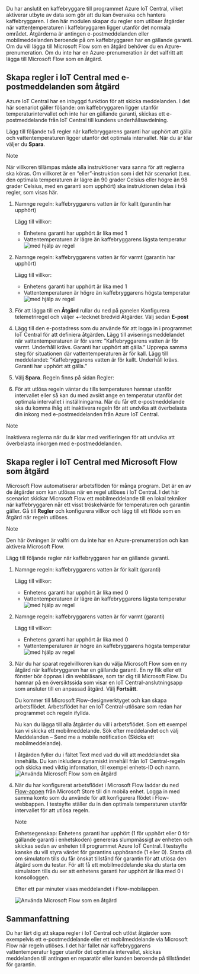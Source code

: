 Du har anslutit en kaffebryggare till programmet Azure IoT Central, vilket aktiverar utbyte av data som gör att du kan övervaka och hantera kaffebryggaren. I den här modulen skapar du regler som utlöser åtgärder när vattentemperaturen i kaffebryggaren ligger utanför det normala området. Åtgärderna är antingen e-postmeddelanden eller mobilmeddelanden beroende på om kaffebryggaren har en gällande garanti. Om du vill lägga till Microsoft Flow som en åtgärd behöver du en Azure-prenumeration. Om du inte har en Azure-prenumeration är det valfritt att lägga till Microsoft Flow som en åtgärd.

## <a name="create-rules-in-iot-central-with-email-as-the-action"></a>Skapa regler i IoT Central med e-postmeddelanden som åtgärd
Azure IoT Central har en inbyggd funktion för att skicka meddelanden. I det här scenariot gäller följande: om kaffebryggaren ligger utanför temperaturintervallet och inte har en gällande garanti, skickas ett e-postmeddelande från IoT Central till kundens underhållsavdelning.

Lägg till följande två regler när kaffebryggarens garanti har upphört att gälla och vattentemperaturen ligger utanför det optimala intervallet. När du är klar väljer du **Spara**. 

> [!NOTE]
> När villkoren tillämpas måste alla instruktioner vara sanna för att reglerna ska köras. Om villkoret är en ”eller”-instruktion som i det här scenariot (t.ex. den optimala temperaturen är lägre än 90 grader Celsius eller högre än 98 grader Celsius, med en garanti som upphört) ska instruktionen delas i två regler, som visas här.

1. Namnge regeln: kaffebryggarens vatten är för kallt (garantin har upphört)

    Lägg till villkor:      
    * Enhetens garanti har upphört är lika med 1
    * Vattentemperaturen är lägre än kaffebryggarens lägsta temperatur ![med hjälp av regel](../images/5-flow-g.png)

1. Namnge regeln: kaffebryggarens vatten är för varmt (garantin har upphört)

    Lägg till villkor:      
    * Enhetens garanti har upphört är lika med 1
    * Vattentemperaturen är högre än kaffebryggarens högsta temperatur ![med hjälp av regel](../images/5-flow-k.png)     

1. För att lägga till en **Åtgärd** rullar du ned på panelen Konfigurera telemetriregel och väljer +-tecknet bredvid Åtgärder. Välj sedan **E-post**

1. Lägg till den e-postadress som du använde för att logga in i programmet IoT Central för att definiera åtgärden. Lägg till aviseringsmeddelandet när vattentemperaturen är för varm: ”Kaffebryggarens vatten är för varmt. Underhåll krävs.  Garanti har upphört att gälla.” Upprepa samma steg för situationen där vattentemperaturen är för kall. Lägg till meddelandet: ”Kaffebryggarens vatten är för kallt. Underhåll krävs.  Garanti har upphört att gälla.”

1. Välj **Spara**. Regeln finns på sidan Regler:

1. För att utlösa regeln väntar du tills temperaturen hamnar utanför intervallet eller så kan du med avsikt ange en temperatur utanför det optimala intervallet i inställningarna. När du får ett e-postmeddelande ska du komma ihåg att inaktivera regeln för att undvika att överbelasta din inkorg med e-postmeddelanden från Azure IoT Central. 

> [!NOTE]
> Inaktivera reglerna när du är klar med verifieringen för att undvika att överbelasta inkorgen med e-postmeddelanden. 

## <a name="create-rules-in-iot-central-with-microsoft-flow-as-the-action"></a>Skapa regler i IoT Central med Microsoft Flow som åtgärd

Microsoft Flow automatiserar arbetsflöden för många program. Det är en av de åtgärder som kan utlösas när en regel utlöses i IoT Central. I det här scenariot skickar Microsoft Flow ett mobilmeddelande till en lokal tekniker när kaffebryggaren når ett visst tröskelvärde för temperaturen och garantin gäller. Gå till **Regler** och konfigurera villkor och lägg till ett flöde som en åtgärd när regeln utlöses. 
 
> [!NOTE]
> Den här övningen är valfri om du inte har en Azure-prenumeration och kan aktivera Microsoft Flow.

Lägg till följande regler när kaffebryggaren har en gällande garanti. 

1. Namnge regeln: kaffebryggarens vatten är för kallt (garanti)

    Lägg till villkor:      
    * Enhetens garanti har upphört är lika med 0
    * Vattentemperaturen är lägre än kaffebryggarens lägsta temperatur ![med hjälp av regel](../images/5-flow-l.png)

1. Namnge regeln: kaffebryggarens vatten är för varmt (garanti)

    Lägg till villkor:      
    * Enhetens garanti har upphört är lika med 0
    * Vattentemperaturen är högre än kaffebryggarens högsta temperatur ![med hjälp av regel](../images/5-flow-h.png)

1. När du har sparat regelvillkoren kan du välja Microsoft Flow som en ny åtgärd när kaffebryggaren har en gällande garanti. En ny flik eller ett fönster bör öppnas i din webbläsare, som tar dig till Microsoft Flow. Du hamnar på en översiktssida som visar en IoT Central-anslutningsapp som ansluter till en anpassad åtgärd. Välj **Fortsätt**. 

    Du kommer till Microsoft Flow-designverktyget och kan skapa arbetsflödet. Arbetsflödet har en IoT Central-utlösare som redan har programmet och regeln ifyllda.

    Nu kan du lägga till alla åtgärder du vill i arbetsflödet. Som ett exempel kan vi skicka ett mobilmeddelande. Sök efter meddelandet och välj Meddelanden – Send me a mobile notification (Skicka ett mobilmeddelande).

    I åtgärden fyller du i fältet Text med vad du vill att meddelandet ska innehålla. Du kan inkludera dynamiskt innehåll från IoT Central-regeln och skicka med viktig information, till exempel enhets-ID och namn.
    ![Använda Microsoft Flow som en åtgärd](../images/5-flow-f.png)

1. När du har konfigurerat arbetsflödet i Microsoft Flow laddar du ned [Flow-appen](https://www.microsoft.com/en-us/p/microsoft-flow/9nkn0p5l9n84?activetab=pivot%3aoverviewtab) från Microsoft Store till din mobila enhet. Logga in med samma konto som du använde för att konfigurera flödet i Flow-webbappen. I testsyfte ställer du in den optimala temperaturen utanför intervallet för att utlösa regeln. 

    > [!NOTE]
    > Enhetsegenskap: Enhetens garanti har upphört (1 för upphört eller 0 för gällande garanti i enhetskoden) genereras slumpmässigt av enheten och skickas sedan av enheten till programmet Azure IoT Central. I testsyfte kanske du vill styra värdet för garantins upphörande (1 eller 0). Starta då om simulatorn tills du får önskat tillstånd för garantin för att utlösa den åtgärd som du testar. För att få ett mobilmeddelande ska du starta om simulatorn tills du ser att enhetens garanti har upphört är lika med 0 i konsolloggen. 

    Efter ett par minuter visas meddelandet i Flow-mobilappen.

    ![Använda Microsoft Flow som en åtgärd](../images/5-flow-a.png)

## <a name="summary"></a>Sammanfattning
Du har lärt dig att skapa regler i IoT Central och utlöst åtgärder som exempelvis ett e-postmeddelande eller ett mobilmeddelande via Microsoft Flow när regeln utlöses. I det här fallet när kaffebryggarens vattentemperatur ligger utanför det optimala intervallet, skickas meddelanden till antingen en reparatör eller kunden beroende på tillståndet för garantin. 


